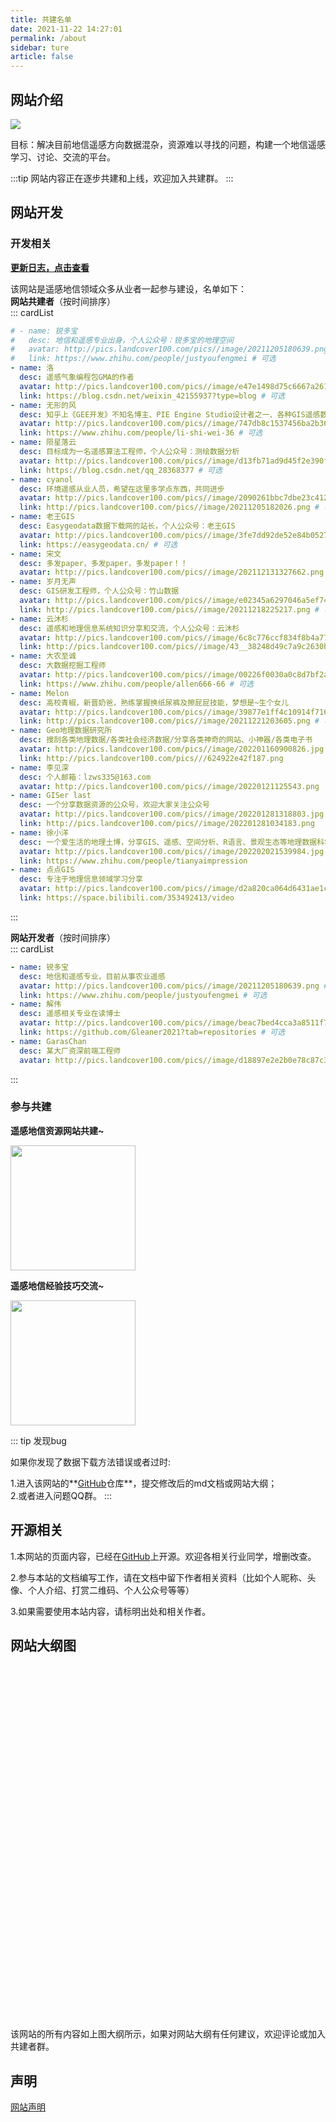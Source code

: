 ```yaml
---
title: 共建名单
date: 2021-11-22 14:27:01
permalink: /about
sidebar: ture
article: false
---
```


## 网站介绍
![](../.vuepress/public/javascript-illustration.png)


目标：解决目前地信遥感方向数据混杂，资源难以寻找的问题，构建一个地信遥感学习、讨论、交流的平台。



:::tip
网站内容正在逐步共建和上线，欢迎加入共建群。
:::

## 网站开发

### 开发相关

[**更新日志，点击查看**](https://github.com/ruiduobao/gisrsdata.com/commits)

该网站是遥感地信领域众多从业者一起参与建设，名单如下：  
**网站共建者**（按时间排序）  
::: cardList
```yaml
# - name: 锐多宝
#   desc: 地信和遥感专业出身，个人公众号：锐多宝的地理空间
#   avatar: http://pics.landcover100.com/pics//image/20211205180639.png # 可选
#   link: https://www.zhihu.com/people/justyoufengmei # 可选
- name: 洛 
  desc: 遥感气象编程包GMA的作者
  avatar: http://pics.landcover100.com/pics//image/e47e1498d75c6667a2615df2be37339f_1.jpg # 可选
  link: https://blog.csdn.net/weixin_42155937?type=blog # 可选
- name: 无形的风
  desc: 知乎上《GEE开发》不知名博主、PIE Engine Studio设计者之一、各种GIS遥感数据收集狂
  avatar: http://pics.landcover100.com/pics//image/747db8c1537456ba2b36894be8bef617_1.jpg # 可选
  link: https://www.zhihu.com/people/li-shi-wei-36 # 可选
- name: 陨星落云
  desc: 目标成为一名遥感算法工程师，个人公众号：测绘数据分析
  avatar: http://pics.landcover100.com/pics//image/d13fb71ad9d45f2e390f6185af426c71_1.jpg # 可选
  link: https://blog.csdn.net/qq_28368377 # 可选
- name: cyanol
  desc: 环境遥感从业人员，希望在这里多学点东西，共同进步
  avatar: http://pics.landcover100.com/pics//image/2090261bbc7dbe23c4124ff992c8f0d9_1.jpg # 可选
  link: http://pics.landcover100.com/pics//image/20211205182026.png # 可选
- name: 老王GIS
  desc: Easygeodata数据下载网的站长，个人公众号：老王GIS
  avatar: http://pics.landcover100.com/pics//image/3fe7dd92de52e84b0527c79b0fd69ab3_1.jpg # 可选
  link: https://easygeodata.cn/ # 可选
- name: 宋文
  desc: 多发paper，多发paper，多发paper！！
  avatar: http://pics.landcover100.com/pics//image/202112131327662.png # 可选
- name: 岁月无声
  desc: GIS研发工程师，个人公众号：竹山数据
  avatar: http://pics.landcover100.com/pics//image/e02345a6297046a5ef74447087928a8b_1.jpg # 可选
  link: http://pics.landcover100.com/pics//image/20211218225217.png # 可选
- name: 云沐杉
  desc: 遥感和地理信息系统知识分享和交流，个人公众号：云沐杉
  avatar: http://pics.landcover100.com/pics//image/6c8c776ccf834f8b4a77ab975b4fc165_1.jpg # 可选
  link: http://pics.landcover100.com/pics//image/43__38248d49c7a9c2630b57dcc34f626f1b_68be60eb9f5ddb9c7bff2857c1f8a619.png # 可选
- name: 大农至诚
  desc: 大数据挖掘工程师
  avatar: http://pics.landcover100.com/pics//image/00226f0030a0c8d7bf2a64f2ae86b804_1.jpg # 可选
  link: https://www.zhihu.com/people/allen666-66 # 可选
- name: Melon
  desc: 高校青椒，新晋奶爸，熟练掌握换纸尿裤及擦屁屁技能，梦想是~生个女儿
  avatar: http://pics.landcover100.com/pics//image/39877e1ff4c10914f716d0b7709ec9c8_1.jpg # 可选
  link: http://pics.landcover100.com/pics//image/20211221203605.png # 可选
- name: Geo地理数据研究所
  desc: 搜刮各类地理数据/各类社会经济数据/分享各类神奇的网站、小神器/各类电子书
  avatar: http://pics.landcover100.com/pics//image/202201160900826.jpg
  link: http://pics.landcover100.com/pics///624922e42f187.png
- name: 李见深
  desc: 个人邮箱：lzws335@163.com
  avatar: http://pics.landcover100.com/pics//image/20220121125543.png
- name: GISer last
  desc: 一个分享数据资源的公众号，欢迎大家关注公众号
  avatar: http://pics.landcover100.com/pics//image/202201281318803.jpg
  link: http://pics.landcover100.com/pics//image/202201281034183.png
- name: 徐小洋
  desc: 一个爱生活的地理土博，分享GIS、遥感、空间分析、R语言、景观生态等地理数据科学实操教程、经典文献、数据资源
  avatar: http://pics.landcover100.com/pics//image/202202021539984.jpg
  link: https://www.zhihu.com/people/tianyaimpression
- name: 点点GIS
  desc: 专注于地理信息领域学习分享
  avatar: http://pics.landcover100.com/pics//image/d2a820ca064d6431ae1c8f24eda8886a.jpg
  link: https://space.bilibili.com/353492413/video
```
:::


**网站开发者**（按时间排序）  
::: cardList
```yaml
- name: 锐多宝
  desc: 地信和遥感专业，目前从事农业遥感
  avatar: http://pics.landcover100.com/pics//image/20211205180639.png # 可选
  link: https://www.zhihu.com/people/justyoufengmei # 可选
- name: 解伟
  desc: 遥感相关专业在读博士
  avatar: http://pics.landcover100.com/pics//image/beac7bed4cca3a8511f7c54dfaed4af8_1.jpg # 可选
  link: https://github.com/Gleaner2021?tab=repositories # 可选
- name: GarasChan
  desc: 某大厂资深前端工程师
  avatar: http://pics.landcover100.com/pics//image/d18897e2e2b0e78c87c34b92f5c27789_1.jpg # 可选
```
:::

### 参与共建

**遥感地信资源网站共建~**
  
<img src="http://pics.landcover100.com/pics//image/714e0a809012b96ce1ac5b03cdb5bb7.jpg" height="200" width="200" >

**遥感地信经验技巧交流~** 
  
<img src="http://pics.landcover100.com/pics//image/25c1c0d31c72ee3a13c658c994e8283.jpg" height="200" width="200">  

::: tip
发现bug

如果你发现了数据下载方法错误或者过时:

1.进入该网站的**[GitHub](https://github.com/ruiduobao/ruiduobao.com.git)仓库**，提交修改后的md文档或网站大纲；  
2.或者进入问题QQ群。
:::


## 开源相关

1.本网站的页面内容，已经在[GitHub](https://github.com/ruiduobao/gisrsdata.com)上开源。欢迎各相关行业同学，增删改查。

2.参与本站的文档编写工作，请在文档中留下作者相关资料（比如个人昵称、头像、个人介绍、打赏二维码、个人公众号等等）

3.如果需要使用本站内容，请标明出处和相关作者。
## 网站大纲图
  <iframe :src="$withBase('/markmap/gisrsmindmap.html')" width="100%" height="580" frameborder="0" scrolling="No" leftmargin="0" topmargin="0"></iframe>
该网站的所有内容如上图大纲所示，如果对网站大纲有任何建议，欢迎评论或加入共建者群。


## 声明
[网站声明](http://pics.landcover100.com/pics//image/20211114174754.png)
